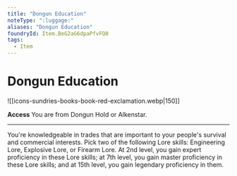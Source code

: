 ```yaml
---
title: "Dongun Education"
noteType: ":luggage:"
aliases: "Dongun Education"
foundryId: Item.BeG2aG6dpaPfvFQ0
tags:
  - Item
---
```


# Dongun Education
![[icons-sundries-books-book-red-exclamation.webp|150]]

**Access** You are from Dongun Hold or Alkenstar.

* * *

You're knowledgeable in trades that are important to your people's survival and commercial interests. Pick two of the following Lore skills: Engineering Lore, Explosive Lore, or Firearm Lore. At 2nd level, you gain expert proficiency in these Lore skills; at 7th level, you gain master proficiency in these Lore skills; and at 15th level, you gain legendary proficiency in them.
